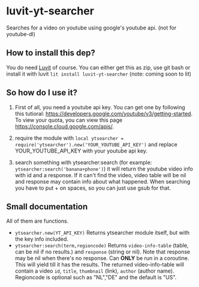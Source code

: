 # luvit-yt-searcher
Searches for a video on youtube using google's youtube api. (not for youtube-dl)

## How to install this dep?
You do need [Luvit](https://luvit.io/) of course.
You can either get this as zip, use git bash or install it with luvit `lit install luvit-yt-searcher` (note: coming soon to lit)

## So how do I use it?
1. First of all, you need a youtube api key. You can get one by following this tutioral: https://developers.google.com/youtube/v3/getting-started. To view your quota, you can view this page https://console.cloud.google.com/apis/.

2. require the module with `local ytsearcher = require('ytsearcher').new('YOUR_YOUTUBE_API_KEY')` and replace YOUR_YOUTUBE_API_KEY with your youtube api key.

3. search something with ytsearcher:search (for example: `ytsearcher:search('banana+phone')`) it will return the youtube video info with id and a response. If it can't find the video, video table will be nil and response may contain info about what happened. When searching you have to put + on spaces, so you can just use gsub for that.

## Small documentation

All of them are functions.

* `ytsearcher.new(YT_API_KEY)` Returns ytsearcher module itself, but with the key info included.
* `ytsearcher:search(term,regioncode)` Returns `video-info-table` (table, can be nil if no results.) and `response` (string or nil). Note that response may be nil when there's no response. Can __ONLY__ be run in a coroutine. This will yield till it has the results. The returned video-info-table will contain a video `id`, `title`, `thumbnail` (link), `author` (author name). Regioncode is optional such as "NL","DE" and the default is "US".

